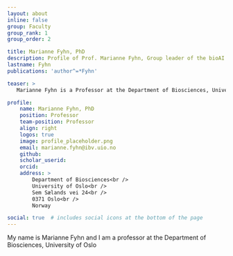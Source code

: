 ```yaml
---
layout: about
inline: false
group: Faculty
group_rank: 1
group_order: 2

title: Marianne Fyhn, PhD
description: Profile of Prof. Marianne Fyhn, Group leader of the bioAI group.
lastname: Fyhn
publications: 'author^=*Fyhn'

teaser: >
   Marianne Fyhn is a Professor at the Department of Biosciences, University of Oslo and co-founder of the bioAI group.

profile:
    name: Marianne Fyhn, PhD
    position: Professor
    team-position: Professor
    align: right 
    logos: true
    image: profile_placeholder.png
    email: marianne.fyhn@ibv.uio.no
    github:
    scholar_userid:
    orcid:
    address: >
        Department of Biosciences<br />
        University of Oslo<br />
        Sem Sælands vei 24<br />
        0371 Oslo<br />
        Norway

social: true  # includes social icons at the bottom of the page        
---
```


My name is Marianne Fyhn and I am a professor at the Department of Biosciences, University of Oslo
